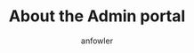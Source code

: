 ---
title: "About the Admin portal"
ms.author: anfowler
author: anfowler
manager: mnirkhe
ms.date: 12/11/2018
ms.audience: Admin
ms.topic: article
ms.service: mssearch
localization_priority: Normal
search.appverid:
- BFB160
- MET150
- MOE150
ms.assetid: fee131cf-c82f-4f4b-b288-6fa98a99b793
description: "Microsoft Search - not in Bing. We'll use to create our TOC off of this."
---